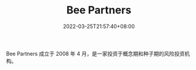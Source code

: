 ﻿---
weight: 
title: "Bee Partners"
description: "Bee Partners 成立于 2008 年 4 月，是一家投资于概念期和种子期的风险投资机构"
date: 2022-03-25T21:57:40+08:00
lastmod: 2022-03-25T16:45:40+08:00
draft: false
authors: ["Metabd"]
featuredImage: "bee-partners.jpg"
link: ""
tags: ["投资机构","Bee Partners"]
categories: ["navigation"]
navigation: ["投资机构"]
lightgallery: true
toc: true
pinned: false
recommend: false
recommend1: false
---
Bee Partners 成立于 2008 年 4 月，是一家投资于概念期和种子期的风险投资机构。

